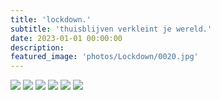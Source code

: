 ```yaml
---
title: 'lockdown.'
subtitle: 'thuisblijven verkleint je wereld.'
date: 2023-01-01 00:00:00
description: 
featured_image: 'photos/Lockdown/0020.jpg'
---
```




<div class="gallery" data-columns="2">
	<img src="/photos/Lockdown/0020.jpg">
	<img src="/photos/Lockdown/0010.jpg">
	<img src="/photos/Lockdown/0030.jpg">
	<img src="/photos/Lockdown/0040.jpg">
	<img src="/photos/Lockdown/0050.jpg">
	<img src="/photos/Lockdown/0060.jpg">
</div>
